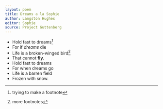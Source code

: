 ```yaml
---
layout: poem
title: Dreams a la Sophie
author: Langston Hughes
editor: Sophie
source: Project Guttenberg
---
```


- Hold fast to dreams[^fn1]
- For if *dreams* die
- Life is a broken-winged bird[^bird]
- That cannot **fly.**
- Hold fast to dreams
- For when dreams go
- Life is a barren field
- Frozen with snow.

[^fn1]: trying to make a footnote
[^bird]: more footnotes

